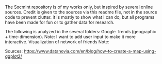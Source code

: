 The Socmint repository is of my works only, but inspired by several online sources. Credit is given to the sources via this readme file, not in the source code to prevent clutter.
It is mostly to show what I can do, but all programs have been made for fun or to gather data for research. 

The following is analyzed in the several folders:
  Google Trends (geographic + time-dimension).
      Note: I want to add user input to make it more interactive.
  Visualization of network of friends
      Note: 

Sources: 
https://www.datanovia.com/en/blog/how-to-create-a-map-using-ggplot2/
